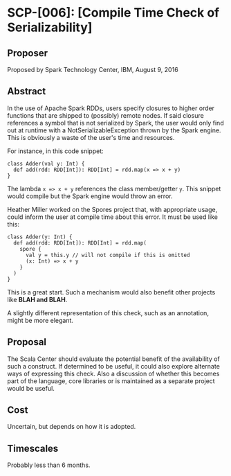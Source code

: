 # SCP-[006]: [Compile Time Check of Serializability]

## Proposer

Proposed by Spark Technology Center, IBM, August 9, 2016

## Abstract

In the use of Apache Spark RDDs, users specify closures to higher order
functions that are shipped to (possibly) remote nodes. If said closure
references a symbol that is not serialized by Spark, the user would only
find out at runtime with a NotSerializableException thrown by the Spark engine.
This is obviously a waste of the user's time and resources.

For instance, in this code snippet:
```
class Adder(val y: Int) {
  def add(rdd: RDD[Int]): RDD[Int] = rdd.map(x => x + y)
}
```
The lambda `x => x + y` references the class member/getter `y`. This snippet
would compile but the Spark engine would throw an error.

Heather Miller worked on the Spores project that, with appropriate usage, could
inform the user at compile time about this error. It must be used like this:
```
class Adder(y: Int) {
  def add(rdd: RDD[Int]): RDD[Int] = rdd.map(
    spore {
      val y = this.y // will not compile if this is omitted
      (x: Int) => x + y
    }
  )
}
```

This is a great start. Such a mechanism would also benefit other projects
like **BLAH and BLAH**.

A slightly different representation of this check, such as an annotation,
might be more elegant.


## Proposal

The Scala Center should evaluate the potential benefit of the availability of
such a construct. If determined to be useful, it could also explore alternate
ways of expressing this check.
Also a discussion of whether this becomes part of the language, core libraries
or is maintained as a separate project would be useful.

## Cost

Uncertain, but depends on how it is adopted.

## Timescales

Probably less than 6 months.
